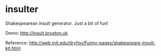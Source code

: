 insulter
========

Shakespearean insult generator. Just a bit of fun!

Demo: http://insult.bruston.uk

Reference: http://web.mit.edu/dryfoo/Funny-pages/shakespeare-insult-kit.html
